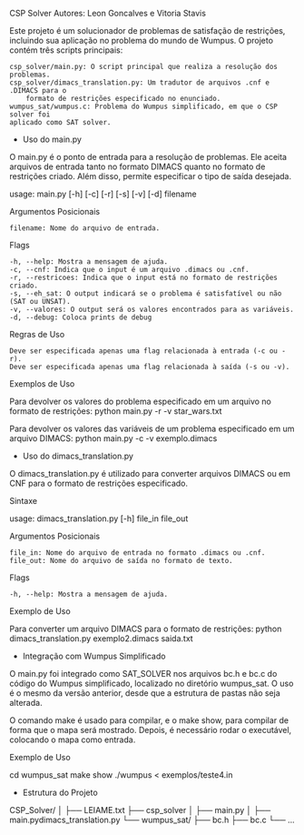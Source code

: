 CSP Solver
Autores: Leon Goncalves e Vitoria Stavis

Este projeto é um solucionador de problemas de satisfação de restrições,
incluindo sua aplicação no problema do mundo de Wumpus.
O projeto contém três scripts principais:

    csp_solver/main.py: O script principal que realiza a resolução dos problemas.
    csp_solver/dimacs_translation.py: Um tradutor de arquivos .cnf e .DIMACS para o
        formato de restrições especificado no enunciado.
    wumpus_sat/wumpus.c: Problema do Wumpus simplificado, em que o CSP solver foi 
	aplicado como SAT solver.


- Uso do main.py

O main.py é o ponto de entrada para a resolução de problemas.
Ele aceita arquivos de entrada tanto no formato DIMACS
quanto no formato de restrições criado.
Além disso, permite especificar o tipo de saída desejada.

usage: main.py [-h] [-c] [-r] [-s] [-v] [-d] filename

Argumentos Posicionais

    filename: Nome do arquivo de entrada.

Flags

    -h, --help: Mostra a mensagem de ajuda.
    -c, --cnf: Indica que o input é um arquivo .dimacs ou .cnf.
    -r, --restricoes: Indica que o input está no formato de restrições criado.
    -s, --eh_sat: O output indicará se o problema é satisfatível ou não (SAT ou UNSAT).
    -v, --valores: O output será os valores encontrados para as variáveis.
    -d, --debug: Coloca prints de debug


Regras de Uso

    Deve ser especificada apenas uma flag relacionada à entrada (-c ou -r).
    Deve ser especificada apenas uma flag relacionada à saída (-s ou -v).

Exemplos de Uso

Para devolver os valores do problema especificado em um arquivo no formato de restrições:
python main.py -r -v star_wars.txt

Para devolver os valores das variáveis de um problema especificado em um arquivo DIMACS:
python main.py -c -v exemplo.dimacs


- Uso do dimacs_translation.py

O dimacs_translation.py é utilizado para converter arquivos DIMACS ou em CNF
para o formato de restrições especificado.

Sintaxe

usage: dimacs_translation.py [-h] file_in file_out

Argumentos Posicionais

    file_in: Nome do arquivo de entrada no formato .dimacs ou .cnf.
    file_out: Nome do arquivo de saída no formato de texto.

Flags

    -h, --help: Mostra a mensagem de ajuda.

Exemplo de Uso

Para converter um arquivo DIMACS para o formato de restrições:
python dimacs_translation.py exemplo2.dimacs saida.txt


- Integração com Wumpus Simplificado

O main.py foi integrado como SAT_SOLVER nos arquivos bc.h e bc.c
do código do Wumpus simplificado, localizado no diretório wumpus_sat.
O uso é o mesmo da versão anterior,
desde que a estrutura de pastas não seja alterada.

O comando make é usado para compilar, e o make show, para compilar
de forma que o mapa será mostrado.
Depois, é necessário rodar o executável, colocando o mapa como entrada.

Exemplo de Uso

cd wumpus_sat
make show
./wumpus < exemplos/teste4.in


- Estrutura do Projeto

CSP_Solver/
│
├── LEIAME.txt
├── csp_solver
│   ├── main.py
│   ├── main.pydimacs_translation.py
└── wumpus_sat/
    ├── bc.h
    ├── bc.c
    └── ...
